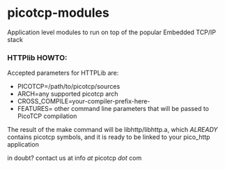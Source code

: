 picotcp-modules
===============

Application level modules to run on top of the popular Embedded TCP/IP stack


### HTTPlib HOWTO:
 Accepted parameters for HTTPLib are:

* PICOTCP=/path/to/picotcp/sources
* ARCH=any supported picotcp arch
* CROSS_COMPILE=your-compiler-prefix-here-
* FEATURES= other command line parameters that will be passed to PicoTCP compilation


 The result of the make command  will be libhttp/libhttp.a, which *ALREADY* contains picotcp symbols, and it is ready to be linked to your pico_http application


in doubt? contact us at info _at_ picotcp _dot_ com

